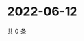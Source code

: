 # 2022-06-12

共 0 条

<!-- BEGIN WEIBO -->
<!-- 最后更新时间 Sun Jun 12 2022 11:38:41 GMT+0800 (China Standard Time) -->

<!-- END WEIBO -->

